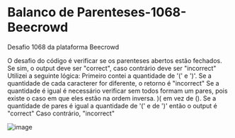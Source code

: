 # Balanco de Parenteses-1068-Beecrowd
Desafio 1068 da plataforma Beecrowd

O desafio do código é verificar se os parenteses abertos estão fechados. Se sim, o output deve ser "correct", caso contrário deve ser "incorrect"
Utilizei a seguinte lógica:
  Primeiro contei a quantidade de '(' e ')'.
  Se a quantidade de cada caracterer for diferente, o retorno é "incorrect"
  Se a quantidade é igual é necessário verificar sem todos formam um pares, pois existe o caso em que eles estão na ordem inversa. )( em vez de ().
  Se a quantidade de pares é igual a quantidade de '(' e de ')' então o output é "correct"
  Caso contrário, "incorrect"
  
  ![image](https://user-images.githubusercontent.com/91208015/181345296-f3135412-b5ce-49f9-aa4b-6b750f98c3ff.png)
